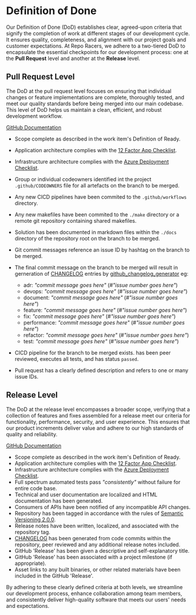 # Definition of Done

Our Definition of Done (DoD) establishes clear, agreed-upon criteria that signify the completion of work at different stages of our development cycle. It ensures quality, completeness, and alignment with our project goals and customer expectations. At Repo Racers, we adhere to a two-tiered DoD to encapsulate the essential checkpoints for our development process: one at the **Pull Request** level and another at the **Release** level.

## Pull Request Level

The DoD at the pull request level focuses on ensuring that individual changes or feature implementations are complete, thoroughly tested, and meet our quality standards before being merged into our main codebase. This level of DoD helps us maintain a clean, efficient, and robust development workflow.

[GitHub Documentation](https://docs.github.com/en/github/collaborating-with-pull-requests/proposing-changes-to-your-work-with-pull-requests/about-pull-requests)

- Scope complete as described in the work item's Definition of Ready.
- Application architecture complies with the [12 Factor App Checklist](./12_factor_app_checklist.md).
- Infrastructure architecture complies with the [Azure Deployment Checklist](./azure_deployment_checklist.md).
- Group or individual codeowners identified int the project  `.github/CODEOWNERS` file for all artefacts on the branch to be merged.
- Any new CICD pipelines have been commited to the `.github/workflows` directory.
- Any new makefiles have been commited to the `./make` directory or a remote git repository containing shared makefiles.
- Solution has been documented in markdown files within the `./docs` directory of the repository root on the branch to be merged.
- Git commit messages reference an issue ID by hashtag on the branch to be merged.
- The final commit message on the branch to be merged will result in gerneration of [CHANGELOG](https://github.com/repo-racers/repo-racers/blob/main/CHANGELOG.md) entries by [github_changelog_generator](https://github.com/github-changelog-generator/github-changelog-generator) eg:
  - adr: *"commit message goes here"* (#*"issue number goes here"*)
  - devops: *"commit message goes here"* (#*"issue number goes here"*)
  - document: *"commit message goes here"* (#*"issue number goes here"*)
  - feature: *"commit message goes here"* (#*"issue number goes here"*)
  - fix: *"commit message goes here"* (#*"issue number goes here"*)
  - performance: *"commit message goes here"* (#*"issue number goes here"*)
  - refactor: *"commit message goes here"* (#*"issue number goes here"*)
  - test: *"commit message goes here"* (#*"issue number goes here"*)

- CICD pipeline for the branch to be merged exists. has been peer reviewed, executes all tests, and has status `passed`.
- Pull request has a clearly defined description and refers to one or many issue IDs.

## Release Level

The DoD at the release level encompasses a broader scope, verifying that a collection of features and fixes assembled for a release meet our criteria for functionality, performance, security, and user experience. This ensures that our product increments deliver value and adhere to our high standards of quality and reliability.

[GitHub Documentation](https://docs.github.com/en/github/administering-a-repository/releasing-projects-on-github/managing-releases-in-a-repository)

- Scope complete as described in the work item's Definition of Ready.
- Application architecture complies with the [12 Factor App Checklist](./12_factor_app_checklist.md).
- Infrastructure architecture complies with the [Azure Deployment Checklist](./azure_deployment_checklist.md).
- Full spectrum automated tests pass *"consistently"* without failure for entire code base.
- Technical and user documentation are localized and HTML documentation has been generated.
- Consumers of APIs have been notified of any incompatible API changes.
- Repository has been tagged in accordance with the rules of [Semantic Versioning 2.0.0](https://semver.org/#semantic-versioning-200).
- Release notes have been written, localized, and associated with the repository tag.
- [CHANGELOG](https://github.com/repo-racers/repo-racers/blob/main/CHANGELOG.md) has been generated from code commits within the repository, peer reviewed and any additional release notes included.
- GitHub 'Release' has been given a descriptive and self-explanatory title.
- GitHub 'Release' has been associated with a project milestone (if appropriate).
- Asset links to any built binaries, or other related materials have been included in the GitHub 'Release'.

By adhering to these clearly defined criteria at both levels, we streamline our development process, enhance collaboration among team members, and consistently deliver high-quality software that meets our users' needs and expectations.
